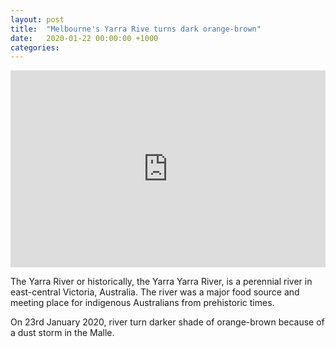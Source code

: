 ```yaml
---
layout: post
title:  "Melbourne's Yarra Rive turns dark orange-brown"
date:   2020-01-22 00:00:00 +1000
categories:
---
```

<iframe width="100%" height="315" src="https://www.youtube.com/embed/tr2V15B-haQ" frameborder="0" allow="accelerometer; autoplay; encrypted-media; gyroscope; picture-in-picture" allowfullscreen></iframe>

The Yarra River or historically, the Yarra Yarra River, is a perennial river in east-central Victoria, Australia.  The river was a major food source and meeting place for indigenous Australians from prehistoric times.

On 23rd January 2020, river turn darker shade of orange-brown because of a dust storm in the Malle.